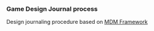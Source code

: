 ### Game Design Journal process

Design journaling procedure based on [MDM Framework](https://www.gamesasresearch.com/mdm)
